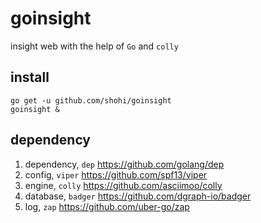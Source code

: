 # goinsight

insight web with the help of `Go` and `colly`

## install

```terminal
go get -u github.com/shohi/goinsight
goinsight &
```

## dependency

1. dependency, `dep` <https://github.com/golang/dep>
2. config, `viper` <https://github.com/spf13/viper>
3. engine, `colly` <https://github.com/asciimoo/colly>
4. database, `badger` <https://github.com/dgraph-io/badger>
5. log, `zap` <https://github.com/uber-go/zap>